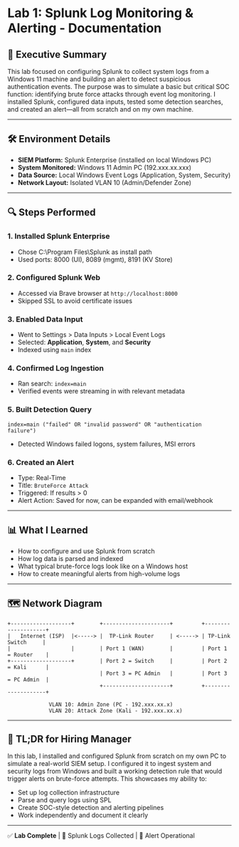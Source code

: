 
# Lab 1: Splunk Log Monitoring & Alerting - Documentation

## 🧠 Executive Summary

This lab focused on configuring Splunk to collect system logs from a Windows 11 machine and building an alert to detect suspicious authentication events. The purpose was to simulate a basic but critical SOC function: identifying brute force attacks through event log monitoring. I installed Splunk, configured data inputs, tested some detection searches, and created an alert—all from scratch and on my own machine.

---

## 🛠️ Environment Details

- **SIEM Platform:** Splunk Enterprise (installed on local Windows PC)
- **System Monitored:** Windows 11 Admin PC (192.xxx.xx.xxx)
- **Data Source:** Local Windows Event Logs (Application, System, Security)
- **Network Layout:** Isolated VLAN 10 (Admin/Defender Zone)

---

## 🔍 Steps Performed

### 1. Installed Splunk Enterprise
- Chose C:\Program Files\Splunk as install path
- Used ports: 8000 (UI), 8089 (mgmt), 8191 (KV Store)

### 2. Configured Splunk Web
- Accessed via Brave browser at `http://localhost:8000`
- Skipped SSL to avoid certificate issues

### 3. Enabled Data Input
- Went to Settings > Data Inputs > Local Event Logs
- Selected: **Application**, **System**, and **Security**
- Indexed using `main` index

### 4. Confirmed Log Ingestion
- Ran search: `index=main`
- Verified events were streaming in with relevant metadata

### 5. Built Detection Query
```spl
index=main ("failed" OR "invalid password" OR "authentication failure")
```
- Detected Windows failed logons, system failures, MSI errors

### 6. Created an Alert
- Type: Real-Time
- Title: `BruteForce Attack`
- Triggered: If results > 0
- Alert Action: Saved for now, can be expanded with email/webhook

---

## 📊 What I Learned

- How to configure and use Splunk from scratch
- How log data is parsed and indexed
- What typical brute-force logs look like on a Windows host
- How to create meaningful alerts from high-volume logs

---

## 🗺️ Network Diagram

```
+-------------------+        +---------------------+         +--------------------+
|   Internet (ISP)  |<-----> |  TP-Link Router     | <-----> | TP-Link Switch     |
|                   |        | Port 1 (WAN)        |         | Port 1 = Router    |
+-------------------+        | Port 2 = Switch     |         | Port 2 = Kali      |
                             | Port 3 = PC Admin   |         | Port 3 = PC Admin  |
                             +---------------------+         +--------------------+

             VLAN 10: Admin Zone (PC - 192.xxx.xx.x)
             VLAN 20: Attack Zone (Kali - 192.xxx.xx.x)
```

---

## 📌 TL;DR for Hiring Manager

In this lab, I installed and configured Splunk from scratch on my own PC to simulate a real-world SIEM setup. I configured it to ingest system and security logs from Windows and built a working detection rule that would trigger alerts on brute-force attempts. This showcases my ability to:
- Set up log collection infrastructure
- Parse and query logs using SPL
- Create SOC-style detection and alerting pipelines
- Work independently and document it clearly

---

✅ **Lab Complete** | 💾 Splunk Logs Collected | 🚨 Alert Operational

